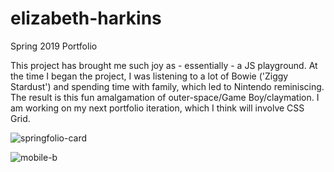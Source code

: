 # elizabeth-harkins
Spring 2019 Portfolio

This project has brought me such joy as - essentially - a JS playground. At the time I began the project, I was listening to a lot of Bowie ('Ziggy Stardust') and spending time with family, which led to Nintendo reminiscing. The result is this fun amalgamation of outer-space/Game Boy/claymation. I am working on my next portfolio iteration, which I think will involve CSS Grid.

![springfolio-card](https://user-images.githubusercontent.com/44883733/54650067-0cf40280-4a83-11e9-9aad-2782b43f5767.png)

![mobile-b](https://user-images.githubusercontent.com/44883733/60038660-f1505780-9682-11e9-8b6f-22cc2a505999.png)
